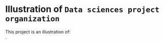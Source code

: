 # Illustration of `Data sciences project organization`

This project is an illustration of:  
<TODO>.
